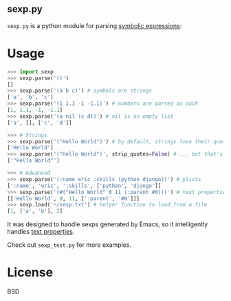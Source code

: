 sexp.py
-------

`sexp.py` is a python module for parsing [symbolic expressions](http://en.wikipedia.org/wiki/S-expression):

Usage
=====

```python
>>> import sexp
>>> sexp.parse('()')
[]
>>> sexp.parse('(a b c)') # symbols are strings
['a', 'b', 'c']
>>> sexp.parse('(1 1.1 -1 -1.1)') # numbers are parsed as such
[1, 1.1, -1, -1.1]
>>> sexp.parse('(a nil (c d))') # nil is an empty list
['a', [], ['c', 'd']]

>>> # Strings
>>> sexp.parse('("Hello World")') # by default, strings lose their quotes ...
['Hello World']
>>> sexp.parse('("Hello World")', strip_quotes=False) # ... but that's optional
['"Hello World"']

>>> # Advanced
>>> sexp.parse('(:name eric :skills (python django))') # plists
[':name', 'eric', ':skills', ['python', 'django']]
>>> sexp.parse('(#("Hello World" 0 11 (:parent #0)))') # text properties
[['Hello World', 0, 11, [':parent', '#0']]]
>>> sexp.load('~/sexp.txt') # helper function to load from a file
[1, ['a', 'b'], 2]
```

It was designed to handle sexps generated by Emacs, so it
intelligently handles
[text properties](http://www.gnu.org/software/emacs/manual/html_node/elisp/Text-Props-and-Strings.html).

Check out `sexp_test.py` for more examples.

License
=======

BSD

